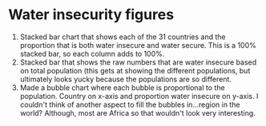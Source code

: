 # Water insecurity figures

1. Stacked bar chart that shows each of the 31 countries and the proportion that is both water insecure and water secure. This is a 100% stacked bar, so each column adds to 100%. 
2. Stacked bar that shows the raw numbers that are water insecure based on total population (this gets at showing the different populations, but ultimately looks yucky because the populations are so different. 
3. Made a bubble chart where each bubble is proportional to the population. Country on x-axis and proportion water insecure on y-axis. I couldn't think of another aspect to fill the bubbles in...region in the world? Although, most are Africa so that wouldn't look very interesting.  

